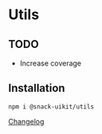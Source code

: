 # Utils

## TODO

- Increase coverage

## Installation

`npm i @snack-uikit/utils`

[Changelog](./CHANGELOG.md)

